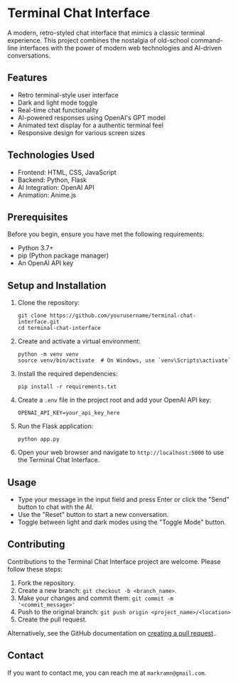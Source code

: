 # Terminal Chat Interface

A modern, retro-styled chat interface that mimics a classic terminal experience. This project combines the nostalgia of old-school command-line interfaces with the power of modern web technologies and AI-driven conversations.

## Features

- Retro terminal-style user interface
- Dark and light mode toggle
- Real-time chat functionality
- AI-powered responses using OpenAI's GPT model
- Animated text display for a authentic terminal feel
- Responsive design for various screen sizes

## Technologies Used

- Frontend: HTML, CSS, JavaScript
- Backend: Python, Flask
- AI Integration: OpenAI API
- Animation: Anime.js

## Prerequisites

Before you begin, ensure you have met the following requirements:

- Python 3.7+
- pip (Python package manager)
- An OpenAI API key

## Setup and Installation

1. Clone the repository:
   ```
   git clone https://github.com/yourusername/terminal-chat-interface.git
   cd terminal-chat-interface
   ```

2. Create and activate a virtual environment:
   ```
   python -m venv venv
   source venv/bin/activate  # On Windows, use `venv\Scripts\activate`
   ```

3. Install the required dependencies:
   ```
   pip install -r requirements.txt
   ```

4. Create a `.env` file in the project root and add your OpenAI API key:
   ```
   OPENAI_API_KEY=your_api_key_here
   ```

5. Run the Flask application:
   ```
   python app.py
   ```

6. Open your web browser and navigate to `http://localhost:5000` to use the Terminal Chat Interface.

## Usage

- Type your message in the input field and press Enter or click the "Send" button to chat with the AI.
- Use the "Reset" button to start a new conversation.
- Toggle between light and dark modes using the "Toggle Mode" button.

## Contributing

Contributions to the Terminal Chat Interface project are welcome. Please follow these steps:

1. Fork the repository.
2. Create a new branch: `git checkout -b <branch_name>`.
3. Make your changes and commit them: `git commit -m '<commit_message>'`
4. Push to the original branch: `git push origin <project_name>/<location>`
5. Create the pull request.

Alternatively, see the GitHub documentation on [creating a pull request](https://help.github.com/articles/creating-a-pull-request/)..

## Contact

If you want to contact me, you can reach me at `markramn@gmail.com`.
